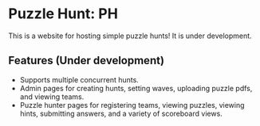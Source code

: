 # Puzzle Hunt: PH

This is a website for hosting simple puzzle hunts! It is under development.

## Features (Under development)

- Supports multiple concurrent hunts. 
- Admin pages for creating hunts, setting waves, uploading puzzle pdfs, and viewing teams.
- Puzzle hunter pages for registering teams, viewing puzzles, viewing hints, submitting answers, and a variety of scoreboard views.
